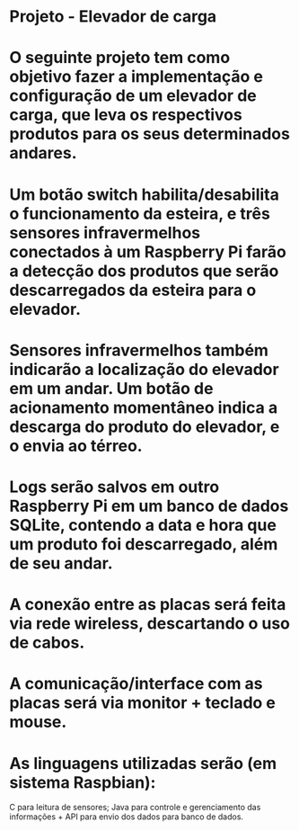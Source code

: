 # Projeto - Elevador de carga
# O seguinte projeto tem como objetivo fazer a implementação e configuração de um elevador de carga, que leva os respectivos produtos para os seus determinados andares.
# Um botão switch habilita/desabilita o funcionamento da esteira, e três sensores infravermelhos conectados à um Raspberry Pi farão a detecção dos produtos que serão descarregados da esteira para o elevador.
# Sensores infravermelhos também indicarão a localização do elevador em um andar. Um botão de acionamento momentâneo indica a descarga do produto do elevador, e o envia ao térreo.
# Logs serão salvos em outro Raspberry Pi em um banco de dados SQLite, contendo a data e hora que um produto foi descarregado, além de seu andar.
# A conexão entre as placas será feita via rede wireless, descartando o uso de cabos.
# A comunicação/interface com as placas será via monitor + teclado e mouse.
# As linguagens utilizadas serão (em sistema Raspbian):
C para leitura de sensores;
Java para controle e gerenciamento das informações + API para envio dos dados para banco de dados.
